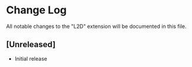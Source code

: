 # Change Log

All notable changes to the "L2D" extension will be documented in this file.

## [Unreleased]

- Initial release
